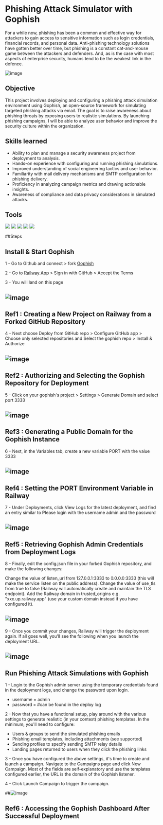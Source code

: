 # Phishing Attack Simulator with Gophish

For a while now, phishing has been a common and effective way for attackers to gain access to sensitive information such as login credentials, financial records, and personal data. Anti-phishing technology solutions have gotten better over time, but phishing is a constant cat-and-mouse game between the attackers and defenders. And, as is the case with most aspects of enterprise security, humans tend to be the weakest link in the defence.

![image](https://github.com/user-attachments/assets/45e4933b-7950-4970-9fa5-df30982c2f48)

## Objective

This project involves deploying and configuring a phishing attack simulation environment using Gophish, an open-source framework for simulating targeted phishing attacks via email. The goal is to raise awareness about phishing threats by exposing users to realistic simulations. By launching phishing campaigns, I will be able to analyze user behavior and improve the security culture within the organization.

## Skills learned
- Ability to plan and manage a security awareness project from deployment to analysis.
- Hands-on experience with configuring and running phishing simulations.
- Improved understanding of social engineering tactics and user behavior.
- Familiarity with mail delivery mechanisms and SMTP configuration for phishing delivery.
- Proficiency in analyzing campaign metrics and drawing actionable insights.
- Awareness of compliance and data privacy considerations in simulated attacks.

## Tools
<div>

<img src="https://img.shields.io/badge/Gophish-Phishing_Framework-005f87?style=for-the-badge&logo=gnometerminal&logoColor=white" />
<img src="https://img.shields.io/badge/Docker-Container_Tech-2496ED?style=for-the-badge&logo=docker&logoColor=white" />
<img src="https://img.shields.io/badge/Railway-Cloud_Deployment-0B0D0E?style=for-the-badge&logo=railway&logoColor=white" />
<img src="https://img.shields.io/badge/SMTP-Mail_Server_Config-EA4335?style=for-the-badge&logo=gmail&logoColor=white" />
<img src="https://img.shields.io/badge/Gophish_Dashboard-Campaign_Tracking-F4B400?style=for-the-badge&logo=googleanalytics&logoColor=white" />

</div>

##Steps

## Install & Start Gophish 
1 - Go to Github and connect > fork <a href="https://github.com/gophish/gophish">Gophish</a>

2 - Go to <a href="https://railway.app/">Railway App</a> > Sign in with GitHub > Accept the Terms

3 - You will land on this page 

## ![image](https://github.com/user-attachments/assets/0377eb62-dbc5-4143-a8cf-d8cfd0b21924)
## Ref1 : Creating a New Project on Railway from a Forked GitHub Repository

4 - Next choose Deploy from GitHub repo > Configure GitHub app > Choose only selected repositories and Select the gophish repo > Install & Authorize

## ![image](https://github.com/user-attachments/assets/71c38b01-796d-4c87-b8e2-e47ef79e69ab)
## Ref2 : Authorizing and Selecting the Gophish Repository for Deployment
    
5 - Click on your gophish's project > Settings > Generate Domain and select port 3333

## ![image](https://github.com/user-attachments/assets/08242aaf-29de-4393-b897-20d6b22e4f39) 
## Ref3 : Generating a Public Domain for the Gophish Instance

6 - Next, in the Variables tab, create a new variable PORT with the value 3333

## ![image](https://github.com/user-attachments/assets/46c46f57-681f-49f9-8d60-560a5a0ee3bb)
## Ref4 : Setting the PORT Environment Variable in Railway

7 - Under Deployments, click View Logs for the latest deployment, and find an entry similar to Please login with the username admin and the password

## ![image](https://github.com/user-attachments/assets/6b318532-a111-46e3-adc7-3036a885bf40)
## Ref5 : Retrieving Gophish Admin Credentials from Deployment Logs

8 - Finally, edit the config.json file in your forked Gophish repository, and make the following changes:

Change the value of listen_url from 127.0.0.1:3333 to 0.0.0.0:3333 (this will make the service listen on the public address).
Change the value of use_tls from true to false (Railway will automatically create and maintain the TLS endpoint).
Add the Railway domain in trusted_origins e.g. "xxx.up.railway.app" (use your custom domain instead if you have configured it).

## ![image](https://github.com/user-attachments/assets/6996abdd-f0ff-4b19-b52a-c72d8a6e4345)

9 - Once you commit your changes, Railway will trigger the deployment again. If all goes well, you'll see the following when you launch the deployment URL.

## ![image](https://github.com/user-attachments/assets/06cc86ab-3482-4d6b-bd52-7bb24792a898)


## Run Phishing Attack Simulations with Gophish
1 - Login to the Gophish admin server using the temporary credentials found in the deployment logs, and change the password upon login.
- username = admin 
- password = #can be found in the deploy log

2 - Now that you have a functional setup, play around with the various settings to generate realistic (in your context) phishing templates. In the minimum, you'll need to configure:

- Users & groups to send the simulated phishing emails
- Phishing email templates, including attachments (see supported)
- Sending profiles to specify sending SMTP relay details
- Landing pages returned to users when they click the phishing links

3 - Once you have configured the above settings, it's time to create and launch a campaign. Navigate to the Campaigns page and click New Campaign. Most of the fields are self-explanatory and use the templates configured earlier, the URL is the domain of the Gophish listener.

4 - Click Launch Campaign to trigger the campaign.

##![image](https://github.com/user-attachments/assets/5459923c-2bae-4e2e-83bd-2bab21f2428d)
## Ref6 : Accessing the Gophish Dashboard After Successful Deployment
